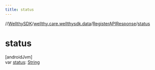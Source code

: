 ```yaml
---
title: status
---
```

//[WellthySDK](../../../index.html)/[wellthy.care.wellthysdk.data](../index.html)/[RegisterAPIResponse](index.html)/[status](status.html)



# status



[androidJvm]\
var [status](status.html): [String](https://kotlinlang.org/api/latest/jvm/stdlib/kotlin/-string/index.html)




